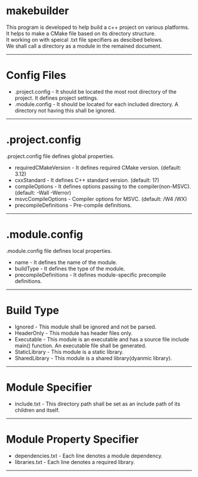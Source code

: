 # makebuilder

This program is developed to help build a c++ project on various platforms.<br>
It helps to make a CMake file based on its directory structure.<br>
It working on with speical .txt file specifiers as descibed belows.<br>
We shall call a directory as a module in the remained document. <br>
<hr>

# Config Files

* .project.config - It should be located the most root directory of the project. It defines project settings.
* .module.config -  It should be located for each included directory. A directory not having this shall be ignored.
<hr>

# .project.config

.project.config file defines global properties.<br>

* requiredCMakeVersion - It defines required CMake version. (default: 3.12)
* cxxStandard - It defines C++ standard version. (default: 17)
* compileOptions - It defines options passing to the compiler(non-MSVC). (default: -Wall -Werror)
* msvcCompileOptions - Compiler options for MSVC. (default: /W4 /WX)
* precompileDefinitions - Pre-compile definitions.
<hr>

# .module.config

.module.config file defines local properties.<br>
* name - It defines the name of the module.
* buildType - It defines the type of the module.
* precompileDefinitions - It defines module-specific precompile definitions.
<hr>

# Build Type

* Ignored - This module shall be ignored and not be parsed.
* HeaderOnly - This module has header files only.
* Executable - This module is an executable and has a source file include main() function. An executable file shall be generated.
* StaticLibrary - This module is a static library.
* SharedLibrary - This module is a shared library(dyanmic library).
<hr>

# Module Specifier

* include.txt - This directory path shall be set as an include path of its children and itself.
<hr>

# Module Property Specifier

* dependencies.txt - Each line denotes a module dependency. 
* libraries.txt - Each line denotes a required library.
<hr>